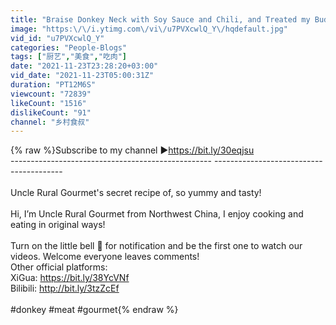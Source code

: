 ```yaml
---
title: "Braise Donkey Neck with Soy Sauce and Chili, and Treated my Buddies | Uncle Rural Gourmet"
image: "https:\/\/i.ytimg.com\/vi\/u7PVXcwlQ_Y\/hqdefault.jpg"
vid_id: "u7PVXcwlQ_Y"
categories: "People-Blogs"
tags: ["厨艺","美食","吃肉"]
date: "2021-11-23T23:28:20+03:00"
vid_date: "2021-11-23T05:00:31Z"
duration: "PT12M6S"
viewcount: "72839"
likeCount: "1516"
dislikeCount: "91"
channel: "乡村食叔"
---
```

{% raw %}Subscribe to my channel ▶<a rel="nofollow" target="blank" href="https://bit.ly/30eqjsu">https://bit.ly/30eqjsu</a><br />-------------------------------------------------- ----------------------------------------<br /><br />Uncle Rural Gourmet's secret recipe of, so yummy and tasty! <br /><br />Hi, I’m Uncle Rural Gourmet from Northwest China, I enjoy cooking and eating in original ways!<br /><br />Turn on the little bell 🔔 for notification and be the first one to watch our videos. Welcome everyone leaves comments!<br />Other official platforms:<br />XiGua: <a rel="nofollow" target="blank" href="https://bit.ly/38YcVNf">https://bit.ly/38YcVNf</a><br />Bilibili: <a rel="nofollow" target="blank" href="http://bit.ly/3tzZcEf">http://bit.ly/3tzZcEf</a><br /><br />#donkey #meat #gourmet{% endraw %}
